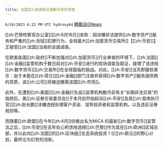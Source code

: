 ```yaml
---
title: 法国加入欧美联合围剿币安的阵营
---
```

`6/16/2023 6:22 PM UTC hydroxy64` [轉載自GNews](https://gnews.org/articles/1389589)


[[zh:巴黎检察官办公室]][[zh:6月16日]]宣称：因涉嫌非法提供[[zh:数字资产]]服务和严重的[[zh:洗钱]]犯罪行为，全球最大[[zh:加密货币交易所]]【[[zh:币安]]】正接受[[zh:法国]]当局的全面调查。

在欧美各国[[zh:政府]]不断加强对[[zh:加密货币]]行业审查的环境下，[[zh:法国]][[zh:金融]]监管机构于数日前对[[zh:币安]]进行的现场调查及取证，陡增了该违规[[zh:数字货币]][[zh:交易所]]在全球面临的挑战。对此，[[zh:币安]]当天即服软表示：由于未能在[[zh:荷兰]][[zh:金融]]部门注册并获得[[zh:数字资产]]服务提供商的资质，该[[zh:公司]]将被迫撤离该国[[zh:市场]]。

此外，在遭到[[zh:美国]][[zh:金融衍生品]]监管机构数月前有关“长期非法交易”的指控后，美[[zh:证券交易委员会]]于本月初开始起诉[[zh:币安]]及其[[zh:首席执行官]][[zh:赵长鹏]]涉嫌违规处理客户资金、误导投资者和监管机构，以及违反证券规则等。

而随着[[zh:欧盟]]在今年[[zh:4月]]份推出名为MiCA 的最新[[zh:数字货币]]监管法之后，[[zh:币安]]在去年处心积虑地选择[[zh:巴黎]]作为其在[[zh:欧洲]]区域总部，并以此向[[zh:法国]]的[[zh:区块链]]生态系统投资 1 亿[[zh:欧元]]的野心计划，最终沦为幻世的泡影。
